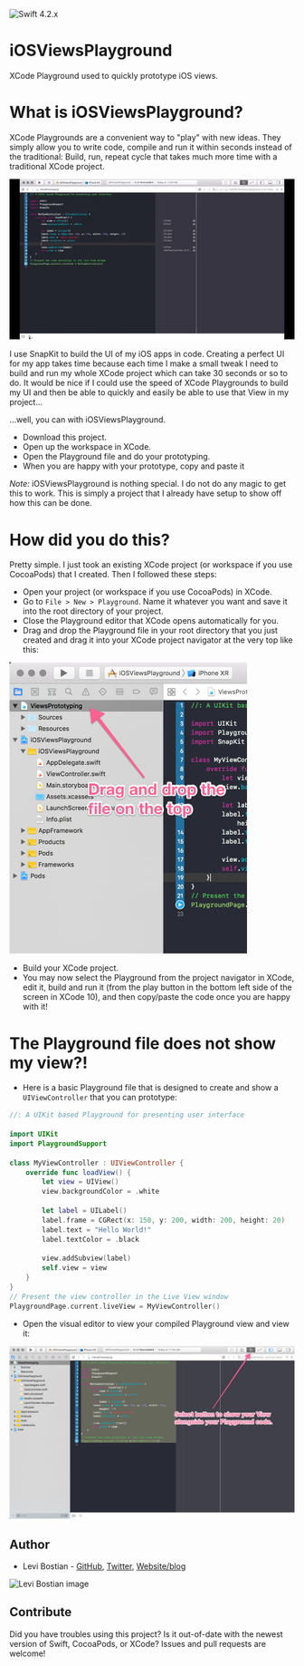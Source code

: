 ![Swift 4.2.x](https://img.shields.io/badge/Swift-4.2.x-orange.svg)

# iOSViewsPlayground

XCode Playground used to quickly prototype iOS views. 

# What is iOSViewsPlayground?

XCode Playgrounds are a convenient way to "play" with new ideas. They simply allow you to write code, compile and run it within seconds instead of the traditional: Build, run, repeat cycle that takes much more time with a traditional XCode project. 

![demo showing off what a XCode playground is](misc/playground_demo.gif)

I use SnapKit to build the UI of my iOS apps in code. Creating a perfect UI for my app takes time because each time I make a small tweak I need to build and run my whole XCode project which can take 30 seconds or so to do. It would be nice if I could use the speed of XCode Playgrounds to build my UI and then be able to quickly and easily be able to use that View in my project...

...well, you can with iOSViewsPlayground. 

* Download this project.
* Open up the workspace in XCode. 
* Open the Playground file and do your prototyping. 
* When you are happy with your prototype, copy and paste it 

*Note:* iOSViewsPlayground is nothing special. I do not do any magic to get this to work. This is simply a project that I already have setup to show off how this can be done. 

# How did you do this?

Pretty simple. I just took an existing XCode project (or workspace if you use CocoaPods) that I created. Then I followed these steps:

* Open your project (or workspace if you use CocoaPods) in XCode. 
* Go to `File > New > Playground`. Name it whatever you want and save it into the root directory of your project. 
* Close the Playground editor that XCode opens automatically for you. 
* Drag and drop the Playground file in your root directory that you just created and drag it into your XCode project navigator at the very top like this:

![Where to drag and drop the file](misc/drag_drop.png)

* Build your XCode project. 
* You may now select the Playground from the project navigator in XCode, edit it, build and run it (from the play button in the bottom left side of the screen in XCode 10), and then copy/paste the code once you are happy with it! 

# The Playground file does not show my view?!

* Here is a basic Playground file that is designed to create and show a `UIViewController` that you can prototype:

```swift
//: A UIKit based Playground for presenting user interface
  
import UIKit
import PlaygroundSupport

class MyViewController : UIViewController {
    override func loadView() {
        let view = UIView()
        view.backgroundColor = .white

        let label = UILabel()
        label.frame = CGRect(x: 150, y: 200, width: 200, height: 20)
        label.text = "Hello World!"
        label.textColor = .black
        
        view.addSubview(label)
        self.view = view
    }
}
// Present the view controller in the Live View window
PlaygroundPage.current.liveView = MyViewController()
```

* Open the visual editor to view your compiled Playground view and view it:

![](misc/dual_editor.png)

## Author

* Levi Bostian - [GitHub](https://github.com/levibostian), [Twitter](https://twitter.com/levibostian), [Website/blog](http://levibostian.com)

![Levi Bostian image](https://gravatar.com/avatar/22355580305146b21508c74ff6b44bc5?s=250)

## Contribute

Did you have troubles using this project? Is it out-of-date with the newest version of Swift, CocoaPods, or XCode? Issues and pull requests are welcome!